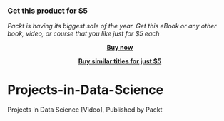 
### Get this product for $5

<i>Packt is having its biggest sale of the year. Get this eBook or any other book, video, or course that you like just for $5 each</i>


<b><p align='center'>[Buy now](https://packt.link/9781800568235)</p></b>


<b><p align='center'>[Buy similar titles for just $5](https://subscription.packtpub.com/search)</p></b>


# Projects-in-Data-Science
Projects in Data Science [Video], Published by Packt
